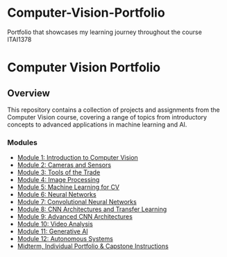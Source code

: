 # Computer-Vision-Portfolio
Portfolio that showcases my learning journey throughout the course ITAI1378
# Computer Vision Portfolio

## Overview

This repository contains a collection of projects and assignments from the Computer Vision course, covering a range of topics from introductory concepts to advanced applications in machine learning and AI.

### Modules

- [Module 1: Introduction to Computer Vision](Module1_Intro_Computer_Vision/README.md)
- [Module 2: Cameras and Sensors](Module2_Cameras_and_Sensors/README.md)
- [Module 3: Tools of the Trade](Module3_Tools_of_the_Trade/README.md)
- [Module 4: Image Processing](Module4_Image_Processing/README.md)
- [Module 5: Machine Learning for CV](Module5_Machine_Learning_for_CV/README.md)
- [Module 6: Neural Networks](Module6_Neural_Networks/README.md)
- [Module 7: Convolutional Neural Networks](Module7_Convolutional_Neural_Networks/README.md)
- [Module 8: CNN Architectures and Transfer Learning](Module8_CNN_Architectures_and_Transfer_Learning/README.md)
- [Module 9: Advanced CNN Architectures](Module9_Advanced_CNN_Architectures/README.md)
- [Module 10: Video Analysis](Module10_Video_Analysis/README.md)
- [Module 11: Generative AI](Module11_Generative_AI/README.md)
- [Module 12: Autonomous Systems](Module12_Autonomous_Systems/README.md)
- [Midterm, Individual Portfolio & Capstone Instructions](Midterm,_Individual_Portfolio_&_Capstone_Instructions/README.md)
